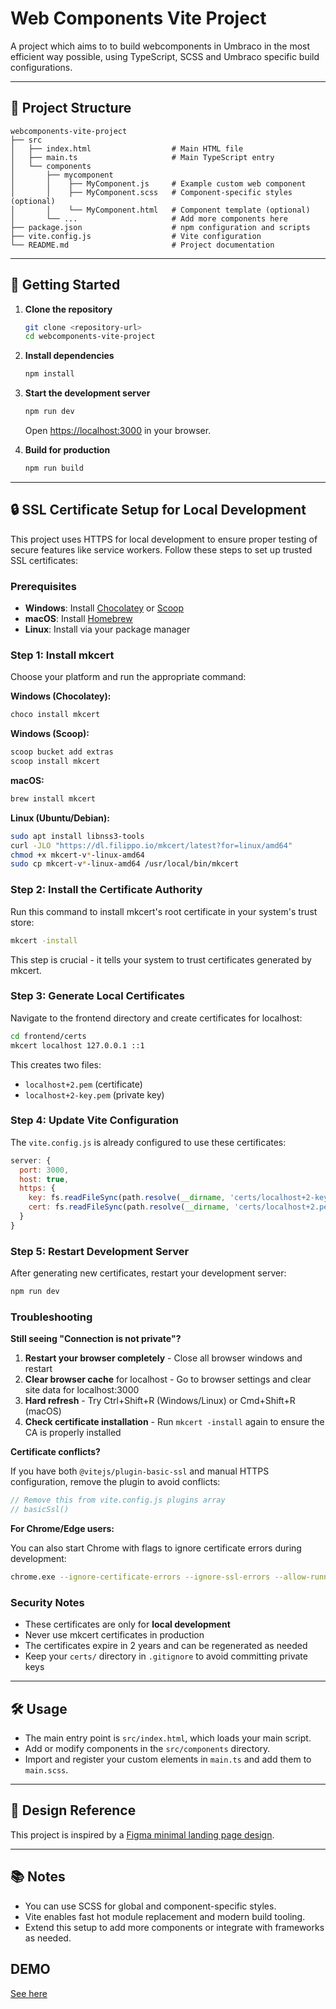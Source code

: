 # Web Components Vite Project

A project which aims to to build webcomponents in Umbraco in the most efficient way possible, using TypeScript, SCSS and Umbraco specific build configurations.

---

## 📁 Project Structure

```
webcomponents-vite-project
├── src
│   ├── index.html                  # Main HTML file
│   ├── main.ts                     # Main TypeScript entry
│   └── components
│       ├── mycomponent
│       │    ├── MyComponent.js     # Example custom web component
│       │    ├── MyComponent.scss   # Component-specific styles (optional)
│       │    └── MyComponent.html   # Component template (optional)
│       └── ...                     # Add more components here
├── package.json                    # npm configuration and scripts
├── vite.config.js                  # Vite configuration
└── README.md                       # Project documentation
```

---

## 🚀 Getting Started

1. **Clone the repository**
   ```bash
   git clone <repository-url>
   cd webcomponents-vite-project
   ```

2. **Install dependencies**
   ```bash
   npm install
   ```

3. **Start the development server**
   ```bash
   npm run dev
   ```
   Open [https://localhost:3000](https://localhost:3000) in your browser.

4. **Build for production**
   ```bash
   npm run build
   ```

---

## 🔒 SSL Certificate Setup for Local Development

This project uses HTTPS for local development to ensure proper testing of secure features like service workers. Follow these steps to set up trusted SSL certificates:

### Prerequisites

- **Windows**: Install [Chocolatey](https://chocolatey.org/install) or [Scoop](https://scoop.sh/)
- **macOS**: Install [Homebrew](https://brew.sh/)
- **Linux**: Install via your package manager

### Step 1: Install mkcert

Choose your platform and run the appropriate command:

**Windows (Chocolatey):**
```powershell
choco install mkcert
```

**Windows (Scoop):**
```powershell
scoop bucket add extras
scoop install mkcert
```

**macOS:**
```bash
brew install mkcert
```

**Linux (Ubuntu/Debian):**
```bash
sudo apt install libnss3-tools
curl -JLO "https://dl.filippo.io/mkcert/latest?for=linux/amd64"
chmod +x mkcert-v*-linux-amd64
sudo cp mkcert-v*-linux-amd64 /usr/local/bin/mkcert
```

### Step 2: Install the Certificate Authority

Run this command to install mkcert's root certificate in your system's trust store:

```bash
mkcert -install
```

This step is crucial - it tells your system to trust certificates generated by mkcert.

### Step 3: Generate Local Certificates

Navigate to the frontend directory and create certificates for localhost:

```bash
cd frontend/certs
mkcert localhost 127.0.0.1 ::1
```

This creates two files:
- `localhost+2.pem` (certificate)
- `localhost+2-key.pem` (private key)

### Step 4: Update Vite Configuration

The `vite.config.js` is already configured to use these certificates:

```javascript
server: {
  port: 3000,
  host: true,
  https: {
    key: fs.readFileSync(path.resolve(__dirname, 'certs/localhost+2-key.pem')),
    cert: fs.readFileSync(path.resolve(__dirname, 'certs/localhost+2.pem'))
  }
}
```

### Step 5: Restart Development Server

After generating new certificates, restart your development server:

```bash
npm run dev
```

### Troubleshooting

**Still seeing "Connection is not private"?**

1. **Restart your browser completely** - Close all browser windows and restart
2. **Clear browser cache** for localhost - Go to browser settings and clear site data for localhost:3000
3. **Hard refresh** - Try Ctrl+Shift+R (Windows/Linux) or Cmd+Shift+R (macOS)
4. **Check certificate installation** - Run `mkcert -install` again to ensure the CA is properly installed

**Certificate conflicts?**

If you have both `@vitejs/plugin-basic-ssl` and manual HTTPS configuration, remove the plugin to avoid conflicts:

```javascript
// Remove this from vite.config.js plugins array
// basicSsl()
```

**For Chrome/Edge users:**

You can also start Chrome with flags to ignore certificate errors during development:

```bash
chrome.exe --ignore-certificate-errors --ignore-ssl-errors --allow-running-insecure-content --disable-web-security --allow-insecure-localhost
```

### Security Notes

- These certificates are only for **local development**
- Never use mkcert certificates in production
- The certificates expire in 2 years and can be regenerated as needed
- Keep your `certs/` directory in `.gitignore` to avoid committing private keys

---

## 🛠 Usage

- The main entry point is `src/index.html`, which loads your main script.
- Add or modify components in the `src/components` directory.
- Import and register your custom elements in `main.ts` and add them to `main.scss`.

---

## 🎨 Design Reference

This project is inspired by a [Figma minimal landing page design](https://www.figma.com/community/file/1222060007934600841/minimal-landing-page-design-website-home-page-design-agency-website-ui-design).

---

## 📚 Notes

- You can use SCSS for global and component-specific styles.
- Vite enables fast hot module replacement and modern build tooling.
- Extend this setup to add more components or integrate with frameworks as needed.

## DEMO
[See here](https://black-water-04dcb7f1e.2.azurestaticapps.net/)